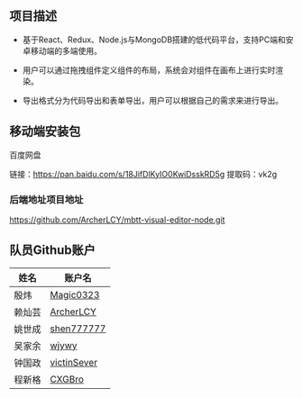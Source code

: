 ## 项目描述


- 基于React、Redux、Node.js与MongoDB搭建的低代码平台，支持PC端和安卓移动端的多端使用。

- 用户可以通过拖拽组件定义组件的布局，系统会对组件在画布上进行实时渲染。
 
- 导出格式分为代码导出和表单导出，用户可以根据自己的需求来进行导出。

## 移动端安装包

百度网盘

链接：https://pan.baidu.com/s/18JifDlKyIO0KwiDsskRD5g 
提取码：vk2g 

### 后端地址项目地址
https://github.com/ArcherLCY/mbtt-visual-editor-node.git


##  队员Github账户

| 姓名   | 账户名                                        |
| ------ | --------------------------------------------- |
| 殷炜   | [Magic0323](https://github.com/Magic0323)     |
| 赖灿芸 | [ArcherLCY](https://github.com/ArcherLCY)     |
| 姚世成 | [shen777777](https://github.com/shen777777)   |
| 吴家余 | [wjywy](https://github.com/wjywy)             |
| 钟国政 | [victinSever](https://github.com/victinSever) |
| 程新格 | [CXGBro](https://github.com/CXGBro)           |

